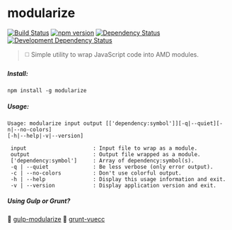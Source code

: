 # modularize
[![Build Status](https://travis-ci.org/stpettersens/modularize.png?branch=master)](https://travis-ci.org/stpettersens/modularize)
[![npm version](https://badge.fury.io/js/modularize.svg)](http://npmjs.org/package/modularize)
[![Dependency Status](https://david-dm.org/stpettersens/modularize.png?theme=shields.io)](https://david-dm.org/stpettersens/modularize) [![Development Dependency Status](https://david-dm.org/stpettersens/modularize/dev-status.png?theme=shields.io)](https://david-dm.org/stpettersens/modularize#info=devDependencies)

> :white_medium_square: Simple utility to wrap JavaScript code into AMD modules.

##### Install:

`npm install -g modularize`

##### Usage: 

```
Usage: modularize input output [['dependency:symbol']][-q|--quiet][-n|--no-colors]
[-h|--help|-v|--version]

 input                     : Input file to wrap as a module.
 output                    : Output file wrapped as a module.
 ['dependency:symbol']     : Array of dependency:symbol(s).
 -q | --quiet              : Be less verbose (only error output).
 -c | --no-colors          : Don't use colorful output.
 -h | --help               : Display this usage information and exit.
 -v | --version            : Display application version and exit.
 ```

##### Using Gulp or Grunt?

:tropical_drink: [gulp-modularize](http://github.com/stpettersens/gulp-modularize)
:boar: [grunt-vuecc](http://github.com/stpettersens/grunt-modularize)
